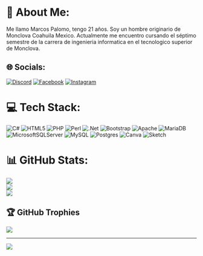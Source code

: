 # 💫 About Me:
Me llamo Marcos Palomo, tengo 21 años. Soy un hombre originario de Monclova Coahuila Mexico. Actualmente me encuentro cursando el séptimo semestre de la carrera de ingenieria informatica en el tecnologico superior de Monclova.


## 🌐 Socials:
[![Discord](https://img.shields.io/badge/Discord-%237289DA.svg?logo=discord&logoColor=white)](https://discord.gg/https://discord.gg/GUN43A6F) [![Facebook](https://img.shields.io/badge/Facebook-%231877F2.svg?logo=Facebook&logoColor=white)](https://facebook.com/https://www.facebook.com/profile.php?id=100004815103707) [![Instagram](https://img.shields.io/badge/Instagram-%23E4405F.svg?logo=Instagram&logoColor=white)](https://instagram.com/macros_exe) 

# 💻 Tech Stack:
![C#](https://img.shields.io/badge/c%23-%23239120.svg?style=for-the-badge&logo=c-sharp&logoColor=white) ![HTML5](https://img.shields.io/badge/html5-%23E34F26.svg?style=for-the-badge&logo=html5&logoColor=white) ![PHP](https://img.shields.io/badge/php-%23777BB4.svg?style=for-the-badge&logo=php&logoColor=white) ![Perl](https://img.shields.io/badge/perl-%2339457E.svg?style=for-the-badge&logo=perl&logoColor=white) ![.Net](https://img.shields.io/badge/.NET-5C2D91?style=for-the-badge&logo=.net&logoColor=white) ![Bootstrap](https://img.shields.io/badge/bootstrap-%23563D7C.svg?style=for-the-badge&logo=bootstrap&logoColor=white) ![Apache](https://img.shields.io/badge/apache-%23D42029.svg?style=for-the-badge&logo=apache&logoColor=white) ![MariaDB](https://img.shields.io/badge/MariaDB-003545?style=for-the-badge&logo=mariadb&logoColor=white) ![MicrosoftSQLServer](https://img.shields.io/badge/Microsoft%20SQL%20Sever-CC2927?style=for-the-badge&logo=microsoft%20sql%20server&logoColor=white) ![MySQL](https://img.shields.io/badge/mysql-%2300f.svg?style=for-the-badge&logo=mysql&logoColor=white) ![Postgres](https://img.shields.io/badge/postgres-%23316192.svg?style=for-the-badge&logo=postgresql&logoColor=white) ![Canva](https://img.shields.io/badge/Canva-%2300C4CC.svg?style=for-the-badge&logo=Canva&logoColor=white) ![Sketch](https://img.shields.io/badge/Sketch-FFB387?style=for-the-badge&logo=sketch&logoColor=black)
# 📊 GitHub Stats:
![](https://github-readme-stats.vercel.app/api?username=MarcosJPaC&theme=radical&hide_border=false&include_all_commits=true&count_private=true)<br/>
![](https://github-readme-streak-stats.herokuapp.com/?user=MarcosJPaC&theme=radical&hide_border=false)<br/>
![](https://github-readme-stats.vercel.app/api/top-langs/?username=MarcosJPaC&theme=radical&hide_border=false&include_all_commits=true&count_private=true&layout=compact)

## 🏆 GitHub Trophies
![](https://github-profile-trophy.vercel.app/?username=MarcosJPaC&theme=radical&no-frame=false&no-bg=true&margin-w=4)

---
[![](https://visitcount.itsvg.in/api?id=MarcosJPaC&icon=0&color=0)](https://visitcount.itsvg.in)

<!-- Proudly created with GPRM ( https://gprm.itsvg.in ) -->
